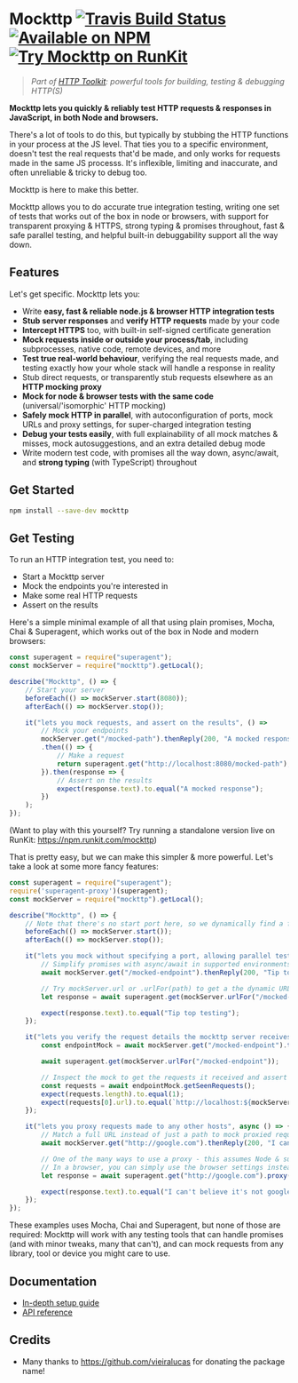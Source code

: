 # Mockttp [![Travis Build Status](https://img.shields.io/travis/httptoolkit/mockttp.svg)](https://travis-ci.org/httptoolkit/mockttp) [![Available on NPM](https://img.shields.io/npm/v/mockttp.svg)](https://npmjs.com/package/mockttp)  [![Try Mockttp on RunKit](https://badge.runkitcdn.com/mockttp.svg)](https://npm.runkit.com/mockttp)

> _Part of [HTTP Toolkit](https://httptoolkit.tech): powerful tools for building, testing & debugging HTTP(S)_

**Mockttp lets you quickly & reliably test HTTP requests & responses in JavaScript, in both Node and browsers.**

There's a lot of tools to do this, but typically by stubbing the HTTP functions in your
process at the JS level. That ties you to a specific environment, doesn't test the
real requests that'd be made, and only works for requests made in the same JS processs.
It's inflexible, limiting and inaccurate, and often unreliable & tricky to debug too.

Mockttp is here to make this better.

Mockttp allows you to do accurate true integration testing, writing one set of tests that
works out of the box in node or browsers, with support for transparent proxying & HTTPS,
strong typing & promises throughout, fast & safe parallel testing, and helpful
built-in debuggability support all the way down.

## Features

Let's get specific. Mockttp lets you:

* Write **easy, fast & reliable node.js & browser HTTP integration tests**
* **Stub server responses** and **verify HTTP requests** made by your code
* **Intercept HTTPS** too, with built-in self-signed certificate generation
* **Mock requests inside or outside your process/tab**, including subprocesses, native code, remote devices, and more
* **Test true real-world behaviour**, verifying the real requests made, and testing exactly how your whole stack will handle a response in reality
* Stub direct requests, or transparently stub requests elsewhere as an **HTTP mocking proxy**
* **Mock for node & browser tests with the same code** (universal/'isomorphic' HTTP mocking)
* **Safely mock HTTP in parallel**, with autoconfiguration of ports, mock URLs and proxy settings, for super-charged integration testing
* **Debug your tests easily**, with full explainability of all mock matches & misses, mock autosuggestions, and an extra detailed debug mode
* Write modern test code, with promises all the way down, async/await, and **strong typing** (with TypeScript) throughout

## Get Started

```bash
npm install --save-dev mockttp
```

## Get Testing

To run an HTTP integration test, you need to:

* Start a Mockttp server
* Mock the endpoints you're interested in
* Make some real HTTP requests
* Assert on the results

Here's a simple minimal example of all that using plain promises, Mocha, Chai & Superagent, which works out of the box in Node and modern browsers:

```typescript
const superagent = require("superagent");
const mockServer = require("mockttp").getLocal();

describe("Mockttp", () => {
    // Start your server
    beforeEach(() => mockServer.start(8080));
    afterEach(() => mockServer.stop());

    it("lets you mock requests, and assert on the results", () =>
        // Mock your endpoints
        mockServer.get("/mocked-path").thenReply(200, "A mocked response")
        .then(() => {
            // Make a request
            return superagent.get("http://localhost:8080/mocked-path");
        }).then(response => {
            // Assert on the results
            expect(response.text).to.equal("A mocked response");
        })
    );
});
```

(Want to play with this yourself? Try running a standalone version live on RunKit: https://npm.runkit.com/mockttp)

That is pretty easy, but we can make this simpler & more powerful. Let's take a look at some more fancy features:

```typescript
const superagent = require("superagent");
require('superagent-proxy')(superagent);
const mockServer = require("mockttp").getLocal();

describe("Mockttp", () => {
    // Note that there's no start port here, so we dynamically find a free one instead
    beforeEach(() => mockServer.start());
    afterEach(() => mockServer.stop());

    it("lets you mock without specifying a port, allowing parallel testing", async () => {
        // Simplify promises with async/await in supported environments (Chrome 55+/Node 8+/Babel/TypeScript)
        await mockServer.get("/mocked-endpoint").thenReply(200, "Tip top testing")

        // Try mockServer.url or .urlFor(path) to get a the dynamic URL for the server's port
        let response = await superagent.get(mockServer.urlFor("/mocked-endpoint"));

        expect(response.text).to.equal("Tip top testing");
    });

    it("lets you verify the request details the mockttp server receives", async () => {
        const endpointMock = await mockServer.get("/mocked-endpoint").thenReply(200, "hmm?");

        await superagent.get(mockServer.urlFor("/mocked-endpoint"));

        // Inspect the mock to get the requests it received and assert on their details
        const requests = await endpointMock.getSeenRequests();
        expect(requests.length).to.equal(1);
        expect(requests[0].url).to.equal(`http://localhost:${mockServer.port}/mocked-endpoint`);
    });

    it("lets you proxy requests made to any other hosts", async () => {
        // Match a full URL instead of just a path to mock proxied requests
        await mockServer.get("http://google.com").thenReply(200, "I can't believe it's not google!");

        // One of the many ways to use a proxy - this assumes Node & superagent-proxy.
        // In a browser, you can simply use the browser settings instead.
        let response = await superagent.get("http://google.com").proxy(mockServer.url);

        expect(response.text).to.equal("I can't believe it's not google!");
    });
});
```

These examples uses Mocha, Chai and Superagent, but none of those are required: Mockttp will work with any testing tools that can handle promises (and with minor tweaks, many that can't), and can mock requests from any library, tool or device you might care to use.

## Documentation

* [In-depth setup guide](docs/setup.md)
* [API reference](https://httptoolkit.github.io/mockttp/interfaces/_mockttp_.mockttp.html)

## Credits

* Many thanks to https://github.com/vieiralucas for donating the package name!
